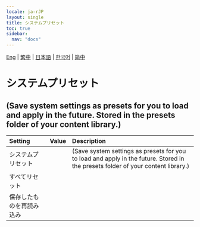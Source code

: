 ```yaml
---
locale: ja-rJP
layout: single
title: システムプリセット
toc: true
sidebar:
  nav: "docs"
---
```

[Eng](/dancexr/menu/2025.4/scene/system_presets) | [繁中](/tw/dancexr/menu/2025.4/scene/system_presets) | [日本語](/jp/dancexr/menu/2025.4/scene/system_presets) | [한국어](/kr/dancexr/menu/2025.4/scene/system_presets) | [简中](/zh/dancexr/menu/2025.4/scene/system_presets)

# システムプリセット

## (Save system settings as presets for you to load and apply in the future. Stored in the presets folder of your content library.)

| Setting | Value | Description |
| :--- | --- | :--- |
| システムプリセット || (Save system settings as presets for you to load and apply in the future. Stored in the presets folder of your content library.)
| すべてリセット || 
| 保存したものを再読み込み || 
